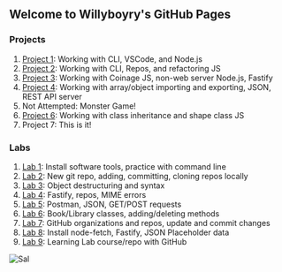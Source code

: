 ## Welcome to Willyboyry's GitHub Pages

### Projects

1. [Project 1](https://willyboyry.github.io/cit281-p1/): Working with CLI, VSCode, and Node.js
2. [Project 2](https://willyboyry.github.io/cit281-p2/): Working with CLI, Repos, and refactoring JS
3. [Project 3](https://willyboyry.github.io/cit281-p3/): Working with Coinage JS, non-web server Node.js, Fastify
4. [Project 4](https://willyboyry.github.io/cit281-p4/): Working with array/object importing and exporting, JSON, REST API server
5. Not Attempted: Monster Game!
6. [Project 6](https://willyboyry.github.io/cit281-p6/): Working with class inheritance and shape class JS
7. Project 7: This is it!

### Labs
1.  [Lab 1](https://willyboyry.github.io/cit281-lab1/): Install software tools, practice with command line
2.  [Lab 2](https://willyboyry.github.io/cit281-lab2/): New git repo, adding, committing, cloning repos locally
3.  [Lab 3](https://willyboyry.github.io/cit281-lab3/): Object destructuring and syntax
4.  [Lab 4](https://willyboyry.github.io/cit281-lab4/): Fastify, repos, MIME errors
5.  [Lab 5](https://willyboyry.github.io/cit281-lab5/): Postman, JSON, GET/POST requests
6.  [Lab 6](https://willyboyry.github.io/cit281-lab6/): Book/Library classes, adding/deleting methods
7.  [Lab 7](https://willyboyry.github.io/cit281-lab7/): GitHub organizations and repos, update and commit changes
8.  [Lab 8](https://willyboyry.github.io/cit281-lab8/): Install node-fetch, Fastify, JSON Placeholder data
9.  [Lab 9](https://willyboyry.github.io/cit281-lab9/): Learning Lab course/repo with GitHub

![Sal](https://static.wikia.nocookie.net/impracticaljokers/images/d/d2/Sal.png/revision/latest/scale-to-width-down/361?cb=20190604013345)
